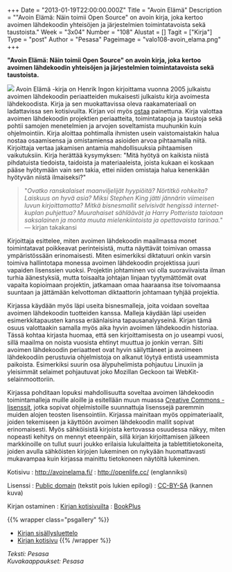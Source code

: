 +++
Date = "2013-01-19T22:00:00.000Z"
Title = "Avoin Elämä"
Description = "\"Avoin Elämä: Näin toimii Open Source\" on avoin kirja, joka kertoo avoimen lähdekoodin yhteisöjen ja järjestelmien toimintatavoista sekä taustoista."
Week = "3x04"
Number = "108"
Alustat = []
Tagit = ["Kirja"]
Type = "post"
Author = "Pesasa"
Pageimage = "valo108-avoin_elama.png"
+++


**"Avoin Elämä: Näin toimii Open Source" on avoin kirja, joka kertoo
avoimen lähdekoodin yhteisöjen ja järjestelmien toimintatavoista sekä
taustoista.**

![ ](/images/valo108-avoin_elama.png "fig:valo108-avoin elama.png") Avoin Elämä
-kirja on Henrik Ingon kirjoittama vuonna 2005 julkaistu avoimen
lähdekoodin periaatteiden mukaisesti julkaistu kirja avoimesta
lähdekoodista. Kirja ja sen muokattavissa oleva raakamateriaali on
ladattavissa sen kotisivuilta. Kirjan voi myös
[ostaa](http://avoinelama.fi/osta.php) painettuna. Kirja valottaa
avoimen lähdekoodin projektien periaatteita, toimintatapoja ja taustoja
sekä pohtii samojen menetelmien ja arvojen soveltamista muuhunkin kuin
ohjelmointiin. Kirja aloittaa pohtimalla ihmisten usein vaistomaistakin
halua nostaa osaamisensa ja omistamiensa asioiden arvoa pihtaamalla
niitä. Kirjoittaja vertaa jakamisen antamia mahdollisuuksia pihtaamisen
vaikutuksiin. Kirja herättää kysymyksen: "Mitä hyötyä on kaikista niistä
pihdatuista tiedoista, taidoista ja materiaaleista, joista kukaan ei
koskaan pääse hyötymään vain sen takia, ettei niiden omistaja halua
kenenkään hyötyvän niistä ilmaiseksi?"

> "*Ovatko ranskalaiset maanviljelijät hyypiöitä? Nörtitkö rohkeita?
> Laiskuus on hyvä asia? Miksi Stephen King jätti jännärin viimeisen
> luvun kirjoittamatta? Mitkä bisnesmallit selvisivät hengissä
> internet-kuplan puhjettua? Muurahaiset sähläävät ja Harry Potterista
> taiotaan saksalainen ja monta muuta mielenkiintoista ja opettavaista
> tarinaa.*" — kirjan takakansi

Kirjoittaja esittelee, miten avoimen lähdekoodin maailmassa monet
toimintatavat poikkeavat perinteisistä, mutta näyttävät toimivan omassa
ympäristössään erinomaisesti. Miten esimerkiksi diktatuuri onkin varsin
toimiva hallintotapa monessa avoimen lähdekoodin projektissa juuri
vapaiden lisenssien vuoksi. Projektin johtaminen voi olla suoraviivaista
ilman turhia äänestyksiä, mutta toisaalta johtajan linjaan tyytymättömät
ovat vapaita kopioimaan projektin, jatkamaan omaa haaraansa itse
toivomaansa suuntaan ja jättämään kelvottoman diktaattorin johtamaan
tyhjää projektia.

Kirjassa käydään myös läpi useita bisnesmalleja, joita voidaan soveltaa
avoimen lähdekoodin tuotteiden kanssa. Malleja käydään läpi useiden
esimerkkitapausten kanssa eräänlaisina tapausanalyyseinä. Kirjan tämä
osuus valottaakin samalla myös aika hyvin avoimen lähdekoodin historiaa.
Tässä kohtaa kirjasta huomaa, että sen kirjoittamisesta on jo useampi
vuosi, sillä maailma on noista vuosista ehtinyt muuttua jo jonkin
verran. Silti avoimen lähdekoodin periaatteet ovat hyvin säilyttäneet ja
avoimeen lähdekoodiin perustuvia ohjelmistoja on alkanut löytyä entistä
useammista paikoista. Esimerkiksi suurin osa älypuhelimista pohjautuu
Linuxiin ja yleisimmät selaimet pohjautuvat joko Mozillan Geckoon tai
WebKit-selainmoottoriin.

Kirjassa pohditaan lopuksi mahdollisuutta soveltaa avoimen lähdekoodin
toimintamalleja muille aloille ja esitellään muun muassa [Creative
Commons -lisenssit](http://creativecommons.org/), jotka sopivat
ohjelmistoille suunnattuja lisenssejä paremmin muiden alojen teosten
lisensointiin. Kirjassa mainitaan myös oppimateriaalit, joiden
tekemiseen ja käyttöön avoimen lähdekoodin mallit sopivat erinomaisesti.
Myös sähköisistä kirjoista kertovassa osuudessa näkyy, miten nopeasti
kehitys on mennyt eteenpäin, sillä kirjan kirjoittamisen jälkeen
markkinoille on tullut suuri joukko erilaisia lukulaitteita ja
tablettitietokoneita, joiden avulla sähköisten kirjojen lukeminen on
nykyään huomattavasti mukavampaa kuin kirjassa mainittu tietokoneen
näytöltä lukeminen.

Kotisivu
:   <http://avoinelama.fi/>
:   <http://openlife.cc/> (englanniksi)

Lisenssi
:   [Public domain](http://creativecommons.org/licenses/publicdomain/)
    (tekstit pois lukien epilogi)
:   [CC-BY-SA](http://creativecommons.org/licenses/by-sa/2.0/deed.fi)
    (kannen kuva)

Kirjan ostaminen
:   [Kirjan kotisivuilta](http://avoinelama.fi/osta.php)
:   [BookPlus](http://www.bookplus.fi/kirjat/ingo%2c_henrik/avoin_el%C3%A4m%C3%A4_-_n%C3%A4in_toimii_open_source-4315296)

{{% wrapper class="psgallery" %}}
-   [Kirjan sisällysluettelo](/images/avoin_elama-1.png)
-   [Kirjan kotisivu](/images/avoin_elama-2.png)
{{% /wrapper %}}

*Teksti: Pesasa* <br />
*Kuvakaappaukset: Pesasa*


